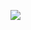 ![](https://64.media.tumblr.com/027dba997a8e9cf269150ec16f148ac5/931b1b25b58c8b9c-f6/s100x200/6f7e65eecf54301eef53b62619109d72e7eff700.gifv)
